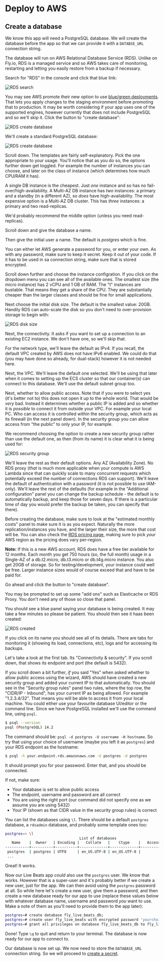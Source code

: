 # Deploy to AWS

## Create a database

We know this app will need a PostgreSQL database. We will create the database before the app so that we can provide it with a `DATABSE_URL` connection string.

The database will run on AWS Relational Database Service (RDS). Unlike on Fly.io, RDS is a managed service and so AWS takes care of monitoring, restarting and letting you easily restore from a backup if necessary.

Search for "RDS" in the console and click that blue link:

![RDS search](img/aws_rds_search.jpeg)

You may see AWS promote their new option to use [blue/green deployments](https://docs.aws.amazon.com/AmazonRDS/latest/UserGuide/blue-green-deployments.html). That lets you apply changes to the staging environment before promoting that to production. It may be worth considering if your app uses one of the supported engines, however currently that does not include PostgreSQL and so we'll skip it. Click the button to "create database":

![RDS create database](img/aws_rds_create_database.jpeg)

We'll create a standard PostgreSQL database:

![RDS create database](img/aws_rds_choose_postgresql.jpeg)

Scroll down. The templates are fairly self-explanatory. Pick the one appropriate to your usage. You'll notice that as you do so, the options further down get toggled. For example the number of instances you can choose, and later on the class of instance (which determines how much CPU/RAM it has).

A single DB instance is the cheapest. Just _one_ instance and so has no fail-over/high-availability. A Multi-AZ DB instance has _two_ instances: a primary and a standby (in a different AZ), so _does_ have high-availability. The most expensive option is a Multi-AZ DB cluster. This has _three_ instances: a primary and two read-replicas.

We'd probably recommend the middle option (unless you need read-replicas).

Scroll down and give the database a name.

Then give the initial user a name. The default is _postgres_ which is fine.

You can either let AWS generate a password for you, or enter your own. As with any password, make sure to keep it secret. Keep it out of your code. If it has to be used in sa connection string, make sure that is stored encrypted.

Scroll down further and choose the instance configration. If you click on the dropdown menu you can see all of the available ones. The smallest size (the micro instance) has 2 vCPU and 1 GB of RAM. The "t" instances are bustable. That means they get a share of the CPU. They are substantially cheaper than the larger classes and should be fine for small applications.

Next choose the initial disk size. The default is the smallest value: 20GB. Handily RDS can auto-scale the disk so you don't need to over-provision storage to begin with:

![RDS disk size](img/aws_rds_disk_size.jpeg)

Next, the connectivity. It asks if you want to set up a connection to an existing EC2 instance. We don't have one, so we'll skip that.

For the network type, we'll leave the default as IPv4. If you recall, the default VPC created by AWS does not have IPv6 enabled. We could do that (you may have done so already, for dual-stack) however it is not needed here.

Next, the VPC. We'll leave the default one selected. We'll be using that later when it comes to setting up the ECS cluster so that our container(s) can connect to this database. We'll use the default subnet group too.

Next, whether to allow public access. Note that if you were to select yes (it's better not to) this does not open it up to the whole world. That would be _very_ bad. Instead it determines whether a public IP is added and so whether it is _possible_ to connect it from outside your VPC. For example your local PC. Who can access it is controlled within the security group, which acts as its firewall (in the next panel down). In the security group you can allow access from "the public" to only your IP, for example.

We recommend choosing the option to create a new security group rather than use the default one, as then (from its name) it is clear what it is being used for:

![RDS security group](img/aws_rds_security_group.jpeg)

We'll leave the rest as their default options. Any AZ (Availability Zone). No RDS proxy (_that_ is much more applicable when your compute is AWS Lambda since that can quickly scale to many concurrent requests which potentially exceed the number of connections RDS can support). We'll leave the default of authentication with a password (it is not possible to use IAM-only). We'll leave the rest of the defaults (for example in the "Additional configuration" panel you can change the backup schedule - the default is to automatically backup, and keep those for seven days. If there is a particular time of day you would prefer the backup be taken, you can specify that there).

Before creating the database, make sure to look at the "estimated monthly costs" panel to make sure it is as you expect. Naturally the more replication/instances you have, and the larger their size, the more that cost will be. You can also check the [RDS pricing page](https://aws.amazon.com/rds/postgresql/pricing/?pg=pr&loc=3), making sure to pick _your_ AWS region as the pricing does vary per-region.

**Note:** If this is a new AWS account, RDS does have a free tier available for 12 months. Each month you get 750 hours (so, the full month) usage in a Single-AZ of a db.t2.micro, db.t3.micro or db.t4g.micro instance. You also get 20GB of storage. So for testing/development, your instance could well be free. Larger instance sizes would of course exceed that and have to be paid for.

Go ahead and click the button to "create database".

You may be prompted to set up some "add ons" such as Elasticache or RDS Proxy. You don't need any of those so close that panel.

You should see a blue panel saying your database is being created. It may take a few minutes so please be patient. You should then see it haas been created:

![RDS created](img/aws_rds_created.jpeg)

If you click on its name you should see all of its details. There are tabs for monitoring it (showing its load, connections, etc), logs and for accessing its backups.

Let's take a look at the first tab. Its "Connectivity & security". If you scroll down, that shows its endpoint and port (the default is 5432).

If you scroll down a bit further, _if_ you said "Yes" when asked whether to allow public access using the wizard, AWS should have created a new security group and added your current IP to that automatically. You should see in the "Security group rules" panel two rules, where the top row, the "CIDR/IP - Inbound", has your current IP as being allowed. For example "1.2.3.4/32". That means you will be able to access it from your local machine. You could either use your favourite database UI/editor or the command line. Since we have PostgreSQL installed we'll use the command line, using `psql`.

```sh
$ psql --version
psql (PostgreSQL) 14.2
```

The command should be: `psql -d postgres -U username -H hostname`. So try that using your choice of username (maybe you left it as `postgres`) and your RDS endpoint as the hostname:

```sh
$ psql -h your.endpoint.rds.amazonaws.com -U postgres -d postgres
```

It should prompt you for your password. Enter that, and you should be connected.

If not, make sure:

- Your database is set to allow public access
- The endpoint, username and password are all correct
- You are using the right port (our command did not specify one as we assume you are using 5432)
- Your IP (shown as that CIDR value in the security group rules) is correct

You can list the databases using `\l`. There should be a default `postgres` database, a `rdsadmin` database, and probably some template ones too:

```sh
postgres=> \l
                                  List of databases
   Name    |  Owner   | Encoding |   Collate   |    Ctype    |   Access privileges
-----------+----------+----------+-------------+-------------+-----------------------
 postgres  | postgres | UTF8     | en_US.UTF-8 | en_US.UTF-8 |
 ...
```

Great! It works.

Now our Live Beats app _could_ also use the `postgres` user. We know that works. However that is a super-user and it's probably better if we create a new user, just for the app. We can then avoid using the `postgres` password at all. So while here let's create a new user, give them a password, and then create a new database ready for our app to use (replace these values below with whatever database name, username and password _you_ want to use. Make a note of them as you'll need to provide them to the app later):

```sh
postgres=# create database fly_live_beats_db;
postgres=# create user fly_live_beats with encrypted password 'yourchoiceofpassword';
postgres=# grant all privileges on database fly_live_beats_db to fly_live_beats;
```

Done! Type `\q` to quit and return to your terminal. The database is now ready for our app to connect to.

Our database is now set up. We now need to store the `DATABASE_URL` connection string. So we will proceed to [create a secret](/docs/5-aws-create-secrets.md).
